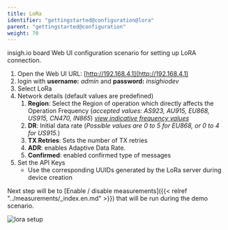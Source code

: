 ```yaml
---
title: LoRa
identifier: "gettingstarted@configuration@lora"
parent: "gettingstarted@configuration"
weight: 70
---
```


insigh.io board Web UI configuration scenario for setting up LoRA connection.

1. Open the Web UI URL: [http://192.168.4.1](http://192.168.4.1)
1. login with **username:** _admin_ and **password:** _insighiodev_
1. Select LoRa
1. Network details (default values are predefined)
    1. **Region**: Select the Region of operation which directly affects the Operation Frequency (_accepted values: AS923, AU915, EU868, US915, CN470, IN865_) [_view indicative frequency values_](https://www.thethingsnetwork.org/docs/lorawan/frequencies-by-country.html)
    1. **DR**: Initial data rate (_Possible values are 0 to 5 for EU868, or 0 to 4 for US915._)
    1. **TX Retries**: Sets the number of TX retries
    1. **ADR**: enables Adaptive Data Rate.
    1. **Confirmed**: enabled confirmed type of messages
1. Set the API Keys
    - Use the corresponding UUIDs generated by the LoRa server during device creation

Next step will be to [Enable / disable measurements]({{< relref "../measurements/_index.en.md" >}}) that will be run during the demo scenario.

![lora setup](/images/webui-lora.gif?width=50pc)
